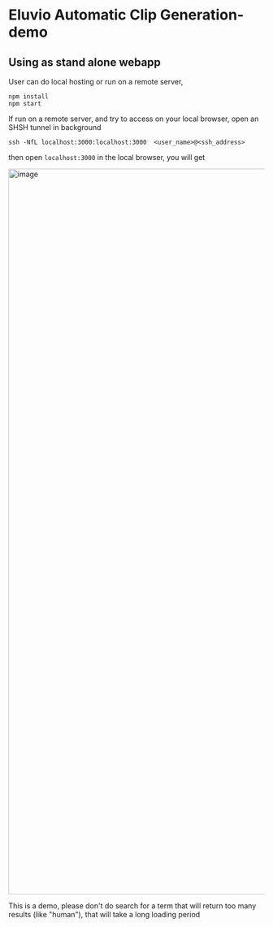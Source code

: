 # Eluvio Automatic Clip Generation-demo

## Using as stand alone webapp

User can do local hosting or run on a remote server, 

```
npm install
npm start
```
If run on a remote server, and try to access on your local browser, open an SHSH tunnel in background

```
ssh -NfL localhost:3000:localhost:3000  <user_name>@<ssh_address>
```
then open `localhost:3000` in the local browser, you will get

<img width="1429" alt="image" src="https://user-images.githubusercontent.com/86256614/229587304-8d791e80-6142-4599-ad0f-0e81607ac8e4.png">

This is a demo, please don't do search for a term that will return too many results (like "human"), that will take a long loading period
